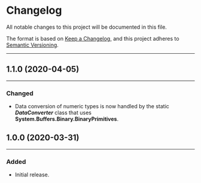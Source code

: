 # Changelog

All notable changes to this project will be documented in this file.

The format is based on [Keep a Changelog](https://keepachangelog.com/en/1.0.0/), and this project adheres to [Semantic Versioning](https://semver.org/spec/v2.0.0.html).
___

## 1.1.0 (2020-04-05)
___

### Changed

- Data conversion of numeric types is now handled by the static ***DataConverter*** class that uses **System.Buffers.Binary.BinaryPrimitives**.

## 1.0.0 (2020-03-31)
___

### Added

- Initial release.